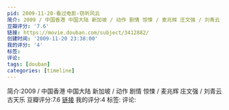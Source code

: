 ```yaml
---
pid: 2009-11-20-看过电影-窃听风云
简介: 2009 / 中国香港 中国大陆 新加坡 / 动作 剧情 惊悚 / 麦兆辉 庄文强 / 刘青云 古天乐
豆瓣评分: '7.6'
链接: https://movie.douban.com/subject/3412882/
创建时间: '2009-11-20 23:38:00'
我的评分: '4'
标签:
评论:
tags: [douban]
categories: [timeline]
---
```

简介:2009 / 中国香港 中国大陆 新加坡 / 动作 剧情 惊悚 / 麦兆辉 庄文强 / 刘青云 古天乐
豆瓣评分:7.6
[链接](https://movie.douban.com/subject/3412882/)
我的评分:4
标签:
评论:
